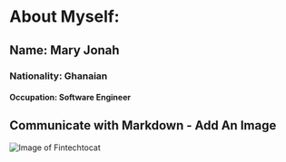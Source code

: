 # About Myself:
## Name: Mary Jonah
### Nationality: Ghanaian
#### Occupation: Software Engineer

## Communicate with Markdown - Add An Image
![Image of Fintechtocat](https://octodex.github.com/images/Fintechtocat.png)

